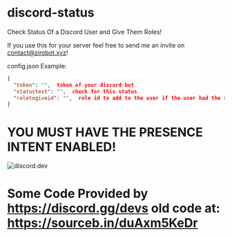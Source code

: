# discord-status
Check Status Of a Discord User and Give Them Roles!

If you use this for your server feel free to send me an invite on contact@zirobot.xyz!

config.json Example:
```json
{
  "token": "",  token of your discord bot
  "statustext": "",  check for this status
  "roletogiveid": "",  role id to add to the user if the user had the statustext
}
```

# YOU MUST HAVE THE PRESENCE INTENT ENABLED!


![discord.dev](https://cdn.discordapp.com/attachments/628197645537771530/843545696245252136/unknown.png)

# Some Code Provided by https://discord.gg/devs old code at: https://sourceb.in/duAxm5KeDr
